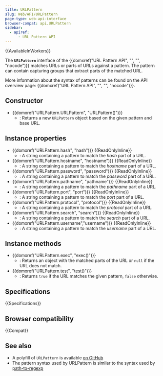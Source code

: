 ```yaml
---
title: URLPattern
slug: Web/API/URLPattern
page-type: web-api-interface
browser-compat: api.URLPattern
sidebar:
  - apiref:
      - URL Pattern API
---
```


{{AvailableInWorkers}}

The **`URLPattern`** interface of the {{domxref("URL Pattern API", "", "", "nocode")}} matches URLs or parts of URLs against a pattern. The pattern can contain capturing groups that extract parts of the matched URL.

More information about the syntax of patterns can be found on the API overview
page: {{domxref("URL Pattern API", "", "", "nocode")}}.

## Constructor

- {{domxref("URLPattern.URLPattern", "URLPattern()")}}
  - : Returns a new `URLPattern` object based on the given pattern and base URL.

## Instance properties

- {{domxref("URLPattern.hash", "hash")}} {{ReadOnlyInline}}
  - : A string containing a pattern to match the _hash_ part
    of a URL.
- {{domxref("URLPattern.hostname", "hostname")}} {{ReadOnlyInline}}
  - : A string containing a pattern to match the _hostname_
    part of a URL.
- {{domxref("URLPattern.password", "password")}} {{ReadOnlyInline}}
  - : A string containing a pattern to match the _password_
    part of a URL.
- {{domxref("URLPattern.pathname", "pathname")}} {{ReadOnlyInline}}
  - : A string containing a pattern to match the _pathname_
    part of a URL.
- {{domxref("URLPattern.port", "port")}} {{ReadOnlyInline}}
  - : A string containing a pattern to match the _port_ part
    of a URL.
- {{domxref("URLPattern.protocol", "protocol")}} {{ReadOnlyInline}}
  - : A string containing a pattern to match the _protocol_
    part of a URL.
- {{domxref("URLPattern.search", "search")}} {{ReadOnlyInline}}
  - : A string containing a pattern to match the _search_ part
    of a URL.
- {{domxref("URLPattern.username","username")}} {{ReadOnlyInline}}
  - : A string containing a pattern to match the _username_
    part of a URL.

## Instance methods

- {{domxref("URLPattern.exec", "exec()")}}
  - : Returns an object with the matched parts of the URL or `null` if the URL
    does not match.
- {{domxref("URLPattern.test", "test()")}}
  - : Returns `true` if the URL matches the given pattern, `false` otherwise.

## Specifications

{{Specifications}}

## Browser compatibility

{{Compat}}

## See also

- A polyfill of `URLPattern` is available
  [on GitHub](https://github.com/kenchris/urlpattern-polyfill)
- The pattern syntax used by URLPattern is similar to the syntax used by
  [path-to-regexp](https://github.com/pillarjs/path-to-regexp)
